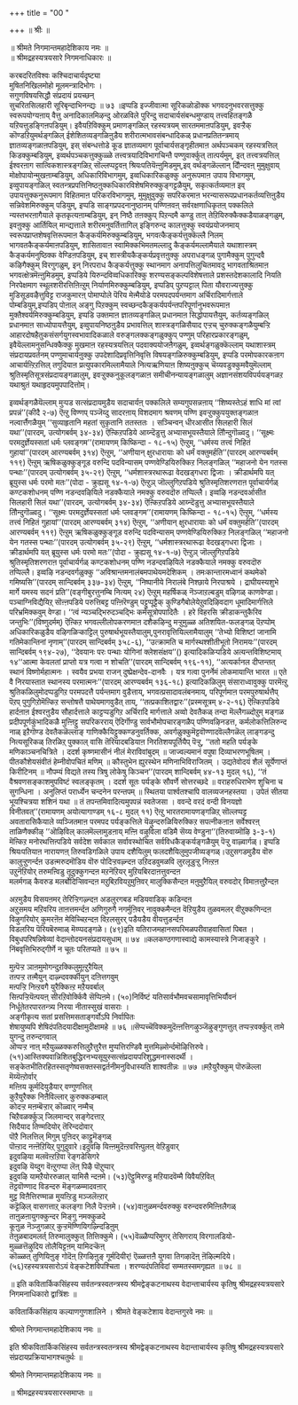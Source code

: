 +++
title = "00 "

+++
॥ श्रीः ॥  
  
॥ श्रीमते निगमान्तमहादेशिकाय नमः ॥   
॥ श्रीमद्रहस्यत्रयसारे निगमनाधिकारः ॥  
  
  
करबदरितविश्वः कश्चिदाचार्यदृष्ट्या   
मुषितनिखिलमोहो मूलमन्त्रादिभोगः ।   
सगुणविषयसिद्धौ संप्रदायं प्रयच्छन्   
सुचरितसिलहारी सूरिबृन्दाभिनन्द्यः ॥ ७३ ॥इप्पडि इज्जीवात्मा सूरिकळोडॊक्क भगवदनुभवरसत्तुक्कु स्वरूपयोग्यऩाय् वैत्तु अनादिकालमिऴन्दु ओरळविले पुरिन्दु सदाचार्यसंबन्धमुण्डाय् तत्त्वहितङ्गळै यऱियत्तुडङ्गिऩपडियुम्। इवैयऱिविक्कुम् प्रमाणङ्गळिल् रहस्यत्रयम् सारतममाऩपडियुम्, इवऱ्ऱैक् कॊण्डऱियुमर्थङ्गळिल् ईशेशितव्यङ्गळिऩुडैय शरीरात्मभावसंबन्धादिकळ् प्रधानप्रतितन्त्रमाय् ज्ञातव्यङ्गळाऩपडियुम्, इस् संबन्धत्तोडे कूड ज्ञातव्यमाग पूर्वाचार्यसङ्गृहीतमाऩ अर्थपञ्चकम् रहस्यत्रत्तिल् किडक्कुम्बडियुम्, इव्वर्थपञ्चकत्तुक्कुळ्ळे तत्त्वत्रयादिविभागचिन्तै पण्णुवार्क्कुत् तात्पर्यमुम्, इत् तत्त्वत्रयत्तिल् ईश्वरऩाग सात्विकशास्त्रङ्गळिऱ् सॊल्लप्पट्टवऩ् श्रियःपतियॆऩ्ऩुमिडमुम्,इव् वर्थङ्गळॆल्लान् दौिन्दवऩ् मुमुक्षुवाय् मोक्षोपायोन्मुखऩाम्बडियुम्, अधिकारिविभागमुम्, इव्वधिकारिकळुक्कु अनुरूपमाऩ उपाय विभागमुम्, इव्वुपायङ्गळिल् स्वतन्त्रप्रपत्तिनिष्ठऩुक्कधिकारविशेषमिरुक्कुङ्गट्टळैयुम्, सकृत्कर्तव्यमाऩ इव् उपायत्तुक्कनुरूपमाग विहितमाऩ परिकरविभागमुम्, मुमुक्षुवुक्कु सपरिकरमाऩ भरन्यासरूपप्रधानकर्तव्यत्तिऩुडैय सन्निवेशमिरुक्कुम् पडियुम्, इप्पडि साङ्गप्रपदनानुष्ठानम् पण्णिऩवऩ् सर्वरक्षणाधिकृतऩ् पक्कलिले न्यस्तभरऩागैयाले कृतकृत्यऩाम्बडियुम्, इन् निष्ठै तऩक्कुप् पिऱन्दमै कण्डु ताऩ् तेऱियिरुक्कैक्कडैयाळङ्गळुम्, इवऩुक्कु आर्तियिल् मान्द्यत्ताले शरीरमनुवर्तित्तागिल् इङ्गिरुन्द कालत्तुक्कु स्वयंप्रयोजनमाय् स्वरूपप्राप्तशेषवृत्तिरूपमाऩ कैङ्कर्यमिरुक्कुम्बडियुम्, भगवत्कैङ्कर्यत्तुक्कॆल्लै निलम् भागवतकैङ्कर्यमाऩपडियुम्, शासितावाऩ स्वामिक्कभिमतमल्लादु कैङ्कर्यमल्लामैयाले यथाशास्त्रम् कैङ्कर्यमनुष्ठिक्क वेण्डिऩपडियुम्, इच् शास्त्रीयकैङ्कर्यप्रवृत्तऩुक्कु अपराधङ्गळ् पुगामैक्कुम् पुगुन्दवै कऴिगैक्कुम् विरगुगळुम्, इन् निरपराध कैङ्कर्यत्तुक्कु स्थानमाग अनापत्तिलुचितमावदु भागवताश्रितमाऩ भगवत्क्षेत्रमॆऩ्ऩुमिडमुम्, इप्पडिये यिरुन्दविव्वधिकारिक्कु शरण्यसङ्कल्पविशेषत्ताले प्रशस्तदेशकालादि नियति निरपेक्षमाग स्थूलशरीरत्तिऩिऩ्ऱुम् निर्याणमिरुक्कुम्बडियुम्, इप्पडिप् पुऱप्पट्टाल् पिता यौवराज्यत्तुक्कु मुडिसूडवऴैत्तुविट्ट राजकुमारऩ् पोमाप्पोले पॆरिय मेऩ्मैयोडे परमपदपर्यन्तमाग अर्चिरादिमार्गत्ताले पोम्बडियुम्,इप्पडिप् पोऩाल् अङ्गु पिऱक्कुम् स्वच्छन्दकैङ्कर्यपर्यन्तपरिपूर्णानुभवरूपमाऩ मुक्तैश्वर्यमिरुक्कुम्बडियुम्, इप्पडि उक्तमाऩ ज्ञातव्यङ्गळिल् प्रधानमाऩ सिद्धोपायत्तैयुम्, कर्तव्यङ्गळिल् प्रधानमाऩ साध्योपायत्तैयुम्, इव्वुपायनिष्ठऩुडैय प्रभावत्तिल् शास्त्रङ्गळिसैयाद एऱ्ऱच् चुरुक्कङ्गळैयुम्बऱ्ऱि आहारदोषहैतुकसंसर्गयुगस्वभावादिकळाले वरुङ्गलक्कङ्गळुक्कुप् पण्णुम् परिहारप्रकारङ्गळुम्, इवैयॆल्लामनुसन्धिक्कैक्कु मुखमाऩ रहस्यत्रयत्तिल् पदवाक्ययोजऩैगळुम्, इव्वर्थङ्गळुक्कॆल्लाम् यथाशास्त्रम् संप्रदायप्रवर्तनम् पण्णुमाचार्यऩुक्कु उपदेशादिप्रवृत्तिनिवृत्ति विषयङ्गळिरुक्कुम्बडियुम्, इप्पडि परमोपकारकऩाग आचार्यऩ्ऱिऱत्तिल् तगुदियाऩ प्रत्युपकारमिल्लामैयाले नित्यऋणियाऩ शिष्यऩुक्कुच् चॆय्यवडुक्कुमवैयुमॆल्लाम् श्रुतिस्मृतिसूत्रसंप्रदायङ्गळालुम्, इवऱ्ऱुक्कनुकूलङ्गळाऩ समीचीनन्यायङ्गळालुम् अज्ञानसंशयविपर्ययङ्गळऱ यथाश्रुतं यथाहृदयमुपपादित्तोम्।  
  
इव्वर्थङ्गळैयॆल्लाम् मुऱ्पड सत्संप्रदायमुडैय सदाचार्यऩ् पक्कलिले सम्यगुपसन्नऩाय् ‘‘शिष्यस्तेऽहं शाधि मां त्वां प्रपन्नं’’(कीदै २-७) ऎऩ्ऱु विण्णप् पञ्जॆय्दु सादरऩाय् विशदमाग श्रवणम् पण्णि इवऱ्ऱुक्कुपयुक्तङ्गळाऩ नल्वार्त्तैगळैयुम् ‘‘सुव्याहृतानि महतां सुकृतानि ततस्ततः । सञ्चिन्वन् धीरआसीत सिलहारी सिलं यथा’’(पारदम्, उत्योगबर्वम् ३४-३४) ऎऩ्किऱपडिये आय्न्दॆडुत्तु अभ्यासभूयस्तैयाले तौिन्दुगॊळ्वदु। ‘‘सूक्ष्मः परमदुर्ज्ञेयस्सतां धर्मः प्लवङ्गम’’(रामायणम् किष्किन्दा - १८-१५) ऎऩ्ऱुम्, ‘‘धर्मस्य तत्त्वं निहितं गुहायां’’(पारदम् आरण्यबर्वम् ३१४) ऎऩ्ऱुम्, ‘‘अणीयान् क्षुरधारायाः को धर्मं वक्तुमर्हति’’(पारदम् आरण्यबर्वम् ११९) ऎऩ्ऱुम् ऋषिकळुक्कुङ्गूड वरुन्दि पदविन्यासम् पण्णवेण्डियिरुक्किऱ निलङ्गळिल् ‘‘महाजनो येन गतस्स पन्थाः’’(पारदम् उत्योगबर्वम् ३५-२९) ऎऩ्ऱुम्, ‘‘धर्मशास्त्ररथारूढा वेदखड्गधरा द्विजाः । क्रीडार्थमपि यत् ब्रूयुस्स धर्मः परमो मतः’’(पोदा - क्रुह्यसू १४-१-७) ऎऩ्ऱुञ् जॊल्लुगिऱपडिये श्रुतिस्मृतिशरणराऩ पूर्वाचार्यर्गळ् कण्टकशोधनम् पण्णि नडन्दवऴियिले नडक्कैयाले नमक्कु वरुवदॊरु तप्पिल्लै। इव्वऴि नडन्दवर्आसीत सिलहारी सिलं यथा’’(पारदम्, उत्योगबर्वम् ३४-३४) ऎऩ्किऱपडिये आय्न्दॆडुत्तु अभ्यासभूयस्तैयाले तौिन्दुगॊळ्वदु। ‘‘सूक्ष्मः परमदुर्ज्ञेयस्सतां धर्मः प्लवङ्गम’’(रामायणम् किष्किन्दा - १८-१५) ऎऩ्ऱुम्, ‘‘धर्मस्य तत्त्वं निहितं गुहायां’’(पारदम् आरण्यबर्वम् ३१४) ऎऩ्ऱुम्, ‘‘अणीयान् क्षुरधारायाः को धर्मं वक्तुमर्हति’’(पारदम् आरण्यबर्वम् ११९) ऎऩ्ऱुम् ऋषिकळुक्कुङ्गूड वरुन्दि पदविन्यासम् पण्णवेण्डियिरुक्किऱ निलङ्गळिल् ‘‘महाजनो येन गतस्स पन्थाः’’(पारदम् उत्योगबर्वम् ३५-२९) ऎऩ्ऱुम्, ‘‘धर्मशास्त्ररथारूढा वेदखड्गधरा द्विजाः । क्रीडार्थमपि यत् ब्रूयुस्स धर्मः परमो मतः’’(पोदा - क्रुह्यसू १४-१-७) ऎऩ्ऱुञ् जॊल्लुगिऱपडिये श्रुतिस्मृतिशरणराऩ पूर्वाचार्यर्गळ् कण्टकशोधनम् पण्णि नडन्दवऴियिले नडक्कैयाले नमक्कु वरुवदॊरु तप्पिल्लै। इव्वऴि नडन्दवर्गळुक्कु ‘‘अविश्रान्तमनालंबमपाथेयमदेशिकम् । तमःकान्तारमध्वानं कथमेको गमिष्यसि’’(पारदम् सान्दिबर्वम् ३३७-३४) ऎऩ्ऱुम्, ‘‘निष्पानीये निरालंबे निश्छाये निरपाश्रये । द्राघीयस्यशुभे मार्गे यमस्य सदनं प्रति’’(वङ्गीबुरत्तुनम्बि नित्यम् २४) ऎऩ्ऱुम् महर्षिकळ् नॆञ्जाऱल्बडुम् वऴिगळ् काणवेण्डा। पञ्चाग्निविद्यैयिऱ् सॊऩ्ऩपडिये परुत्तिबट्ट पऩ्ऩिरॆण्डुम् पट्टुप्पूट्टैक् कुण्डिगैबोलेयेऱुवदिऴिवदाग धूमादिमार्गत्तिले परिभ्रमिक्कवुम् वेण्डा। ‘‘त्वं न्यञ्चद्भिरुदञ्चद्भिः कर्मसूत्रोपपादितैः । हरे विहरसि क्रीडाकन्तुकैरिव जन्तुभिः’’(विष्णुदर्मम्) ऎऩ्किऱ भगवल्लीलोपकरणमाऩ दशैकऴिन्दु मऱ्ऱुमुळ्ळ अतिशयित-फलङ्गळ् पॆऱप्पोम् अधिकारिकळुडैय वऴिगळिऱ्काट्टिल् पुरुषार्थभूयस्तैयालुम्,पुनरावृत्तियिल्लामैयालुम् ‘‘तेभ्यो विशिष्टां जानामि गतिमेकान्तिनां नृणाम्’’(पारदम् सान्दिबर्वम् ३५८-६), ‘‘उत्क्रामति च मार्गस्थश्शीतीभूतो निरामयः’’(पारदम् सान्दिबर्वम् १९४-२७), ‘‘देवयानः परः पन्थाः योगिनां क्लेशसंक्षय’’() इत्यादिकळिऱ्पडिये अत्यन्तविशिष्टमाय् १४‘‘आत्मा केवलतां प्राप्तो यत्र गत्वा न शोचति’’(पारदम् सान्दिबर्वम् १९६-११), ‘‘अत्यर्कानल दीप्तन्तत् स्थानं विष्णोर्महात्मनः । स्वयैव प्रभया राजन् दुष्प्रेक्षन्देव-दानवैः । यत्र गत्वा पुनर्नेमं लोकमायान्ति भारत ॥ एते वै निरयास्तात स्थानस्य परमात्मनः’’(पारदम् आरण्यबर्वम् १३६-१८) इत्यादिकळिलुम् संसाराध्वावुक्कु पारमॆऩ्ऱु श्रुतिकळिलुमोदप्पडुगिऱ परमपदत्तै पर्यन्तमाग वुडैत्ताय्, भगवत्प्रसादावलंबनमाय्, परिपूर्णमाऩ परमपुरुषार्थत्तैप् पॆऱप् पुगुगिऱोमॆऩ्किऱ सन्तोषत्तै पाथेयमागवुडैत् ताय्, ‘‘तत्प्रकाशितद्वारः’’(प्रस्मसूत्रम् ४-२-१६) ऎऩ्किऱपडिये हार्दऩाऩ ईश्वरऩुडैय सौहार्दत्ताले काट्टप्पडुगिऱ अर्चिरादि मार्गत्ताले अव्वो देवतैकळ् तन्दा मॆल्लैगळ्दोऱुम् मङ्गळ प्रदीपपूर्णकुंभादिकळै मुऩ्ऩिट्टु सपरिकरराय् ऎदिर्गॊण्डु सार्वभौमोपचारङ्गळैप् पण्णिवऴिनडत्त, कर्मलोकत्तिलिरुन्द नाळ् इऱैगॊण्ड देवतैकळॆल्लाङ् गाणिक्कैयिट्टुक्कण्डनुवर्तिक्क, अवर्गळुक्कुमॆट्टवॊण्णादवॆल्लैगळॆल् लाङ्गडन्दु नित्यसूरिकळ् तिरळिऱ् पुक्काल् वासि तॆरियादबडियाऩ निरतिशयपूर्तियैप् पॆऱ्ऱु, ‘‘ततो महति पर्यङ्के मणिकाञ्चनचित्रिते । ददर्श कृष्णमासीनं नीलं मेराविवांबुदम् ॥ जाज्वल्यमानं वपुषा दिव्याभरणभूषितम् । पीतकौशेयसंवीतं हेम्नीवोपचितं मणिम् ॥ कौस्तुभेन ह्युरस्थेन मणिनाभिविराजितम् । उद्यतेवोदयं शैलं सूर्येणाप्तं किरीटिनम् ॥ नौपम्यं विद्यते तस्य त्रिषु लोकेषु किञ्चन’’(पारदम् शान्दिबर्वम् ४४-१३ मुदल् १६), ‘‘तं वैश्रवणसङ्काशमुपविष्टं स्वलङ्कृतम् । ददर्श सूतः पर्यङ्के सौवर्णे सोत्तरच्छदे ॥ वराहरुधिराभेण शुचिना च सुगन्धिना । अनुलिप्तं परार्ध्येन चन्दनेन परन्तपम् ॥ स्थितया पार्श्वतश्चापि वालव्यजनहस्तया । उपेतं सीतया भूयश्चित्रया शशिनं यथा ॥ तं तपन्तमिवादित्यमुपपन्नं स्वतेजसा । ववन्दे वरदं वन्दी विनयज्ञो विनीतवत्’’(रामायणम् अयोत्यागाण्डम् १६-८ मुदल् ११) ऎऩ्ऱु भारतरामायणङ्गळिऱ् सॊल्लप्पट्ट अवतारासिकैयाले व्यञ्जितमाऩ परमपद पर्यङ्कत्तिले यॆऴुन्दरुळियिरुक्किऱ सपत्नीकऩाऩ सर्वेश्वरऩ् ताळिणैक्कीऴ् ’’ऒऴिविल् कालमॆल्लामुडऩाय् मऩ्ऩि वऴुविला वडिमै सॆय्य वेण्डुना’’(तिरुवाय्मॊऴि ३-३-१) मॆऩ्किऱ मनोरथत्तिऩ्पडिये सर्वदेश सर्वकाल सर्वावस्थोचित सर्वविधकैङ्कर्यङ्गळैयुम् पॆऱ्ऱु वाऴ्वार्गळ्। इप्पडि श्रियःपतियाऩ नारायणऩ् तिरुवडिगळिले उपाय दशैयिलुम् फलदशैयिलुमुपजीव्यङ्गळ्।उऱुसगडमुडैय वॊरु कालुऱ्ऱुणर्न्दऩ उडऩ्मरुदमॊडिय वॊरु पोदिऱ्ऱवऴ्न्दऩ उऱिदडवुमळवि लुरलूडुऱ्ऱु निऩ्ऱऩ   
उऱुनॆऱियोर् तरुमऩ्विडु तूदुक्कुगन्दऩ मऱनॆऱियर् मुऱियबिरदाऩत्तुवन्दऩ   
मलर्मगळ् कैवरुड मलर्बोदिऱ्सिवन्दऩ मऱुबिऱवियऱुमुऩिवर् मालुक्किसैन्दऩ मऩुमुऱैयिल् वरुवदोर् विमाऩत्तुऱैन्दऩ   
  
अऱमुडैय विसयऩमर् तेरिऱ्ऱिगऴ्न्दऩ अडलुरगबड मडियवाडिक् कडिन्दऩ  
अऱुसमय मऱिवरिय ताऩत्तमर्न्दऩ अणिगुरुगै नगर्मुऩिवर् नावुक्कमैन्दऩ वॆऱियुडैय तुळवमलर् वीऱुक्कणिन्दऩ विऴुगरियोर् कुमरऩॆऩ मेविच्चिऱन्दऩ विऱलसुरर् पडैयडैय वीयत्तुडर्न्दऩ  
विडलरिय पॆरियबॆरुमाळ् मॆय्प्पदङ्गळे। (४९)इति यतिराजमहानसपरिमळपरीवाहवासितां पिबत । विबुधपरिषन्निषेव्यां वेदान्तोदयनसंप्रदायसुधाम् ॥ ७४ ॥कलकण्ठगणास्वाद्ये कामस्यास्त्रे निजाङ्कुरे । निंबवृत्तिभिरुद्गीर्णे न चूतः परितप्यते ॥ ७५ ॥  
  
मुऩ्पॆऱ्ऱ ञाऩमुमोगन्दुऱक्किलुमूऩ्ऱुरैयिल्   
तऩ्पऱ्ऱ तऩ्मैयुन् दाऴ्न्दवर्क्कीयुन् दऩित्तगवुम्   
मऩ्पऱ्ऱि निऩ्ऱवगै युरैक्किऩ्ऱ मऱैयवर्बाल्   
सिऩ्पऱ्ऱियॆऩ्पयऩ् सीरऱिवोर्क्किवै सॆप्पिऩमे। (५०)निर्विष्टं यतिसार्वभौमवचसामावृत्तिभिर्यौवनं   
निर्धूतेतरपारतन्त्र्य निरया नीतास्सुखं वासराः ।  
अङ्गीकृत्य सतां प्रसत्तिमसताङ्गर्वोऽपि निर्वापितः   
शेषायुष्यपि शेषिदंपतिदयादीक्षामुदीक्षामहे ॥ ७६ ॥सॆप्पच्चॆविक्कमुदॆऩ्ऩत्तिगऴुञ्जॆऴुङ्गुणत्तुत् तप्पऱ्ऱवर्क्कुत् तामे युगन्दु तरुन्दगवाल्  
ऒप्पऱ्ऱ नाऩ् मऱैयुळ्ळक्करुत्तिलुऱैत्तुरैत्त मुप्पत्तिरण्डिवै मुत्तमिऴ्सेर्न्दमॊऴित्तिरुवे। (५१)आस्तिक्यवान्निशितबुद्धिरनभ्यसूयुस्सत्संप्रदायपरिशुद्धमनास्सदर्थी । सङ्केतभीतिरहितस्सतृणेष्वसक्तस्सद्वर्तनीमनुविधास्यति शाश्वतीन्नः ॥ ७७ ॥मऱैयुरैक्कुम् पॊरुळॆल्ला मॆय्यॆऩ्ऱोर्वार्  
मऩ्ऩिय कूर्मदियुडैयार् वण्गुणत्तिल्  
कुऱैयुरैक्क निऩैविल्लार् कुरुक्कडम्बाल्  
कोदऱ्ऱ मऩम्बॆऱ्ऱार् कॊळ्वार् नम्मैच्  
चिऱैवळर्क्कुञ् जिलमान्दर् सङ्गेदत्ताऱ्  
सिदैयाद तिण्मदियोर् तॆरिन्ददोवार्  
पॊऱै निलत्तिल् मिगुम् पुऩिदर् काट्टुमॆङ्गळ्  
पॊऩ्ऱाद नऩ्ऩॆऱियिऱ् पुगुदुवारे।इदुवऴि यिऩ्ऩमुदॆऩ्ऱवरिऩ्पुलऩ् वेऱिडुवार्   
इदुवऴिया मलवॆऩ्ऱऱिवा रॆङ्गडेसिगरे   
इदुवऴि यॆय्दुग वॆऩ्ऱुगप्पा लॆऩ् पिऴै पॊऱुप्पार्   
इदुवऴि यामऱैयोररुळाल् यामिसै न्दऩमे। (५३)ऎट्टुमिरण्डु मऱियादवॆम्मै यिवैयऱिवित्  
तॆट्टवॊण्णाद विडन्दरु मॆङ्गळम्मादवऩार्   
मुट्ट विऩैत्तिरण्माळ मुयऩ्ऱिडु मञ्जलॆऩ्ऱार्   
कट्टॆऴिल् वासगत्ताऱ् कलङ्गा निलै पॆऱ्ऱऩमे। (५४)वाऩुळमर्न्दवरुक्कु वरुन्दवरुमिऩ्ऩिलैगळ्  
ताऩुळऩायुगक्कुन्दर मिङ्गु नमक्कुळदे  
कूऩुळ नॆञ्जुगळाऱ् कुऱ्ऱमॆण्णियिगऴ्न्दिडिऩुम्  
तेऩुळबादमलर्त् तिरुमालुक्कुत् तित्तिक्कुमे। (५५)वॆळ्ळैप्परिमुगर् तेसिगराय् विरगालडियो-   
मुळ्ळत्तॆऴुदिय तोलैयिट्टऩम् यामिदऱ्कॆऩ्   
कॊळ्ळत् तुणियिऩुङ् गोदॆऩ् ऱिगऴिऩुङ् गूर्मदियीर्! ऎळ्ळत्तऩै युगवा तिगऴादॆऩ् ऩॆऴिल्मदिये। (५६)रहस्यत्रयसारोऽयं वेङ्कटेशविपश्चिता । शरण्यदंपतिविदां सम्मतस्समगृह्यत ॥ ७८ ॥  
  
  
॥ इति कवितार्किकसिंहस्य सर्वतन्त्रस्वतन्त्रस्य श्रीमद्वेङ्कटनाथस्य वेदान्ताचार्यस्य कृतिषु श्रीमद्रहस्यत्रयसारे  
निगमनाधिकारो द्वात्रिंशः ॥  
  
   
कवितार्किकसिंहाय कल्याणगुणशालिने । श्रीमते वेङ्कटेशाय वेदान्तगुरवे नमः ॥  
  
श्रीमते निगमान्तमहादेशिकाय नमः ॥  
  
  
इति श्रीकवितार्किकसिंहस्य सर्वतन्त्रस्वतन्त्रस्य श्रीमद्वेङ्कटनाथस्य वेदान्ताचार्यस्य कृतिषु श्रीमद्रहस्यत्रयसारे संप्रदायप्रक्रियाभागश्चतुर्थः ॥  
  
श्रीमते निगमान्तमहादेशिकाय नमः ॥  
  
॥ श्रीमद्रहस्यत्रयसारस्समाप्तः ॥